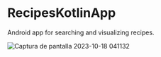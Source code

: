 # RecipesKotlinApp
Android app for searching and visualizing recipes. 

![Captura de pantalla 2023-10-18 041132](https://github.com/SamuelSanchez03/RecipesKotlinApp/assets/115143423/af83ccd2-988f-4440-b290-102cf43e45b3)
